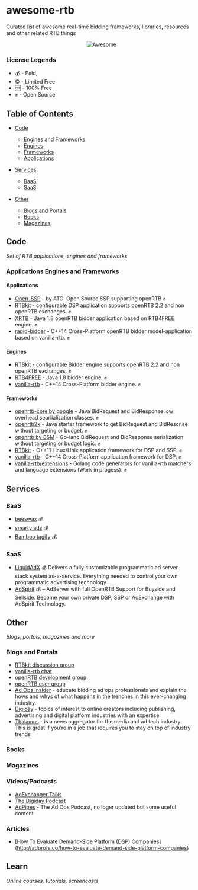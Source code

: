 # awesome-rtb
Curated list of awesome real-time bidding frameworks, libraries, resources and other related RTB things


<p align="center">
    <a href="https://github.com/sindresorhus/awesome"><img src="https://cdn.rawgit.com/sindresorhus/awesome/d7305f38d29fed78fa85652e3a63e154dd8e8829/media/badge.svg" alt="Awesome"/></a>
</a>
</p>

### License Legends

- 💰 - Paid,
- ©️ - Limited Free
- 🆓 - 100% Free
- ✊ - Open Source

## Table of Contents

- [Code](#code)
  - [Engines and Frameworks](#applications-engines-and-frameworks)
   - [Engines](#engines)
   - [Frameworks](#frameworks)
   - [Applications](#applications)
   
        
- [Services](#services)
  - [BaaS](#baas)
  - [SaaS](#saas)
- [Other](#other)
  - [Blogs and Portals](#blogs-and-portals)
  - [Books](#books)
  - [Magazines](#magazines)
  





Code
----
*Set of RTB applications, engines and frameworks*

### Applications Engines and Frameworks

#### Applications
* [Open-SSP](https://github.com/ad-tech-group/openssp) - by ATG. Open Source SSP supporting openRTB ✊
* [RTBkit](https://github.com/rtbkit) - configurable DSP application supports openRTB 2.2 and non openRTB exchanges. ✊
* [XRTB](https://github.com/benmfaul/XRTB) - Java 1.8 openRTB bidder application based on RTB4FREE engine. ✊
* [rapid-bidder](https://github.com/vanilla-rtb/rapid-bidder) - C++14 Cross-Platform openRTB bidder model-application based on vanilla-rtb. ✊

#### Engines
* [RTBkit](https://github.com/rtbkit) - configurable Bidder engine supports openRTB 2.2 and non openRTB exchanges. ✊
* [RTB4FREE](http://www.rtb4free.com/) - Java 1.8 bidder engine. ✊
* [vanilla-rtb](https://github.com/venediktov/vanilla-rtb) - C++14 Cross-Platform bidder engine. ✊


#### Frameworks
* [openrtb-core by google](https://github.com/google/openrtb) - Java BidRequest and BidResponse low overhead searlialization classes. ✊
* [openrtb2x](https://github.com/openrtb/openrtb2x) - Java starter framework to get BidRequest and BidResonse without targeting or budget. ✊
* [openrtb by BSM](https://github.com/bsm/openrtb) - Go-lang BidRequest and BidResponse serialization without targeting or budget logic. ✊
* [RTBkit](https://github.com/rtbkit) - C++11 Linux/Unix application framework for DSP and SSP. ✊
* [vanilla-rtb](https://github.com/venediktov/vanilla-rtb) - C++14 Cross-Platform application framework for DSP. ✊
* [vanilla-rtb/extensions](https://github.com/vanilla-rtb/extensions) - Golang code generators for vanilla-rtb matchers and language extensions (Work in progess). ✊


Services
-------

### BaaS
* [beeswax](https://www.beeswax.com/) 💰
* [smarty ads](https://smartyads.com/) 💰
* [Bamboo tagify](http://bamboo.taggify.net/) 💰
### SaaS
* [LiquidAdX](http://www.liquidadx.com) 💰
Delivers a fully customizable programmatic ad server stack system as-a-service. Everything needed to control your own programmatic advertising technology
* [AdSpirit](http://www.adspirit.com)  💰 – AdServer with full OpenRTB Support for Buyside and Sellside. Become your own private DSP, SSP or AdExchange with AdSpirit Technology.

Other
--------
*Blogs, portals, magazines and more*

### Blogs and Portals

* [RTBkit discussion group](https://groups.google.com/a/rtbkit.org/forum/#!forum/discuss)
* [vanilla-rtb chat](https://gitter.im/vanilla-rtb/Lobby?utm_source=badge&utm_medium=badge&utm_campaign=pr-badge&utm_content=badge)
* [openRTB development group](https://groups.google.com/forum/#!forum/openrtb-dev)
* [openRTB user group](https://groups.google.com/forum/#!forum/openrtb-user)
* [Ad Ops Insider](http://www.adopsinsider.com) - educate bidding ad ops professionals and explain the hows and whys of what happens in the trenches in this ever-changing industry.
* [Digiday](http://www.digiday.com) - topics of interest to online creators including publishing, advertising and digital platform industries with an expertise
* [Thalamus](http://www.thalamus.co) - is a news aggregator for the media and ad tech industry. This is great if you’re in a job that requires you to stay on top of industry trends

### Books


### Magazines


### Videos/Podcasts
* [AdExchanger Talks](https://itunes.apple.com/in/podcast/adexchanger/id1157719963?mt=2)
* [The Digiday Podcast](https://itunes.apple.com/in/podcast/the-digiday-podcast/id962605432?mt=2)
* [AdPipes](https://itunes.apple.com/in/podcast/the-ad-ops-podcast/id1065140357?mt=2]) - The Ad Ops Podcast, no loger updated but some useful content

### Articles
* [How To Evaluate Demand-Side Platform (DSP) Companies] (http://adprofs.co/how-to-evaluate-demand-side-platform-companies)

Learn
-----
*Online courses, tutorials, screencasts*


